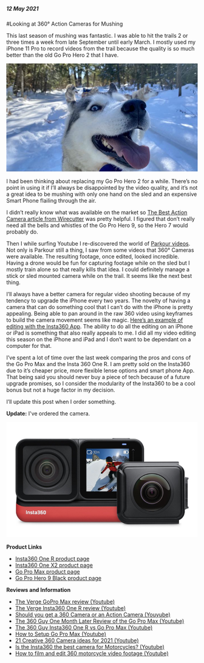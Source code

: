 ##### 12 May 2021
#Looking at 360° Action Cameras for Mushing	

This last season of mushing was fantastic.  I was able to hit the trails 2 or three times a week from late September until early March.  I mostly used my iPhone 11 Pro to record videos from the trail because the quality is so much better than the old Go Pro Hero 2 that I have.  

![Mystery up close](/images/post/2021/mystery_closeup.jpg)

I had been thinking about replacing my Go Pro Hero 2  for a while. There’s no point in using it if I’ll always be disappointed by the video quality, and it’s not a great idea to be mushing with only one hand on the sled and an expensive Smart Phone flailing through the air.

I didn’t really know what was available on the market so [The Best Action Camera article from Wirecutter](https://www.nytimes.com/wirecutter/reviews/best-action-camera/) was pretty helpful.  I figured that don’t really need all the bells and whistles of the Go Pro Hero 9, so the Hero 7 would probably do.

Then I while surfing Youtube I re-discovered the world of [Parkour videos](https://youtu.be/owg3jgSARag).  Not only is Parkour still a thing, I saw from some videos that 360° Cameras were available. The resulting footage, once edited, looked incredible.   Having a drone would be fun for capturing footage while on the sled but I mostly train alone so that really kills that idea.  I could definitely manage a stick or sled mounted camera while on the trail.  It seems like the next best thing.

I’ll always have a better camera for regular video shooting because of my tendency to upgrade the iPhone every two years.  The novelty of having a camera that can do something cool that I can’t do with the iPhone is pretty appealing.  Being able to pan around in the raw 360 video using keyframes to build the camera movement seems like magic. [Here’s an example of editing with the Insta360 App](https://youtu.be/OlpFZbpRFUU).  The ability to do all the editing on an iPhone or iPad is something that also really appeals to me.  I did all my video editing this season on the iPhone and iPad and I don’t want to be dependant on a computer for that.

I’ve spent a lot of time over the last week comparing the pros and cons of the Go Pro Max and the Insta 360 One R.  I am pretty sold on the Insta360 due to it’s cheaper price, more flexible lense options and smart phone App.  That being said you should never buy a piece of tech because of a future upgrade promises, so I consider the modularity of the Insta360 to be a cool bonus but not a huge factor in my decision. 

I’ll update this post when I order something.

**Update:** I've ordered the camera.

![Insta360 One R Twin Edition](/images/post/2021/Insta360_one_r.jpg)

**Product Links**
- [Insta360 One R product page](https://www.insta360.com/product/insta360-oner_twin-edition)
- [Insta360 One X2 product page](https://gopro.com/en/us/shop/cameras/hero9-black/CHDHX-901-master.html)
- [Go Pro Max product page](https://gopro.com/en/us/shop/cameras/max/CHDHZ-202-master.html)
- [Go Pro Hero 9 Black product page](https://gopro.com/en/us/shop/cameras/hero9-black/CHDHX-901-master.html)

**Reviews and Information**
- [The Verge GoPro Max review (Youtube)](https://www.youtube.com/watch?v=zbUcgMT8VKQ)
- [The Verge Insta360 One R review (Youtube)](https://youtu.be/inxi0ktAe6o)
- [Should you get a 360 Camera or an Action Camera (Youyube)](https://youtu.be/FTKsWqemJog)
- [The 360 Guy One Month Later Review of the Go Pro Max (Youtube)](https://youtu.be/zo10c_0jr0g)
- [The 360 Guy Insta360 One R vs Go Pro Max (Youtube)](https://youtu.be/ZkP0_Vg_4bY)
- [How to Setup Go Pro Max (Youtube)](https://youtu.be/7ghw829MKF8)
- [21 Creative 360 Camera ideas for 2021 (Youtube)](https://youtu.be/_BpjaaCGS5E)
- [Is the Insta360 the best camera for Motorcycles? (Youtube)](https://youtu.be/nXVBiYDtJ0k)
- [How to film and edit 360 motorcycle video footage (Youtube)](https://youtu.be/BQxkfyrsYD0)
